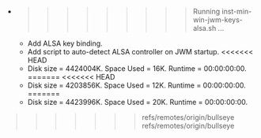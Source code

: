 * >>>>>>>>> Running inst-min-win-jwm-keys-alsa.sh ...
  * Add ALSA key binding.
  * Add script to auto-detect ALSA controller on JWM startup.
<<<<<<< HEAD
  * Disk size = 4424004K. Space Used = 16K. Runtime = 00:00:00:00.
=======
<<<<<<< HEAD
  * Disk size = 4203856K. Space Used = 12K. Runtime = 00:00:00:00.
=======
  * Disk size = 4423996K. Space Used = 20K. Runtime = 00:00:00:00.
>>>>>>> refs/remotes/origin/bullseye
>>>>>>> refs/remotes/origin/bullseye
